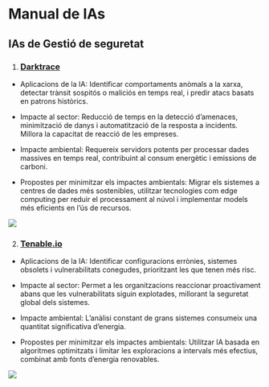# Manual de IAs
## IAs de Gestió de seguretat

1. ### [Darktrace](https://darktrace.com/es)

* Aplicacions de la IA: Identificar comportaments anòmals a la xarxa, detectar trànsit sospitós o maliciós en temps real, i predir atacs basats en patrons històrics.

* Impacte al sector: Reducció de temps en la detecció d’amenaces, minimització de danys i automatització de la resposta a incidents. Millora la capacitat de reacció de les empreses.

* Impacte ambiental: Requereix servidors potents per processar dades massives en temps real, contribuint al consum energètic i emissions de carboni.

* Propostes per minimitzar els impactes ambientals: Migrar els sistemes a centres de dades més sostenibles, utilitzar tecnologies com edge computing per reduir el processament al núvol i implementar models més eficients en l’ús de recursos.

![](https://i.ytimg.com/vi/t3yRs-Wf_Dk/maxresdefault.jpg)

2. ### [Tenable.io](https://www.tenable.com/products/vulnerability-management)

* Aplicacions de la IA: Identificar configuracions errònies, sistemes obsolets i vulnerabilitats conegudes, prioritzant les que tenen més risc.

* Impacte al sector: Permet a les organitzacions reaccionar proactivament abans que les vulnerabilitats siguin explotades, millorant la seguretat global dels sistemes.

* Impacte ambiental: L’anàlisi constant de grans sistemes consumeix una quantitat significativa d’energia.

* Propostes per minimitzar els impactes ambientals: Utilitzar IA basada en algoritmes optimitzats i limitar les exploracions a intervals més efectius, combinat amb fonts d’energia renovables.

![](https://www.tenable.com/themes/custom/tenable/images-new/tenable-io/VM-Overview.png)
